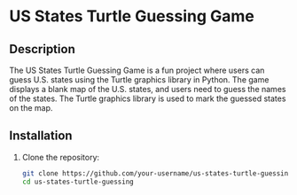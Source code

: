 # US States Turtle Guessing Game

## Description

The US States Turtle Guessing Game is a fun project where users can guess U.S.
states using the Turtle graphics library in Python.
The game displays a blank map of the U.S. 
states, and users need to guess the names of the states.
The Turtle graphics library is used to mark the guessed states on the map.

## Installation

1. Clone the repository:

   ```bash
   git clone https://github.com/your-username/us-states-turtle-guessing.git
   cd us-states-turtle-guessing
